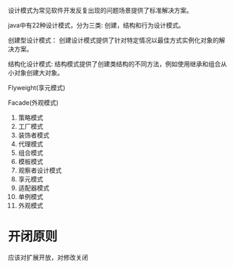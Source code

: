 设计模式为常见软件开发反复出现的问题场景提供了标准解决方案。

java中有22种设计模式，分为三类:
创建，结构和行为设计模式。

创建型设计模式：
	创建设计模式提供了针对特定情况以最佳方式实例化对象的解决方案。

结构化设计模式:
	结构模式提供了创建类结构的不同方法，例如使用继承和组合从小对象创建大对象。

Flyweight(享元模式)

Facade(外观模式)

1. 策略模式
2. 工厂模式
3. 装饰者模式
4. 代理模式
5. 组合模式
6. 模板模式
7. 观察者设计模式
8. 享元模式
9. 适配器模式
10. 单例模式
11. 外观模式

# 开闭原则

应该对扩展开放，对修改关闭
